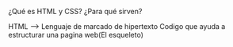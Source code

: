 ¿Qué es HTML y CSS? ¿Para qué sirven?

HTML --> Lenguaje de marcado de hipertexto
            Codigo que ayuda a estructurar una pagina web(El esqueleto)